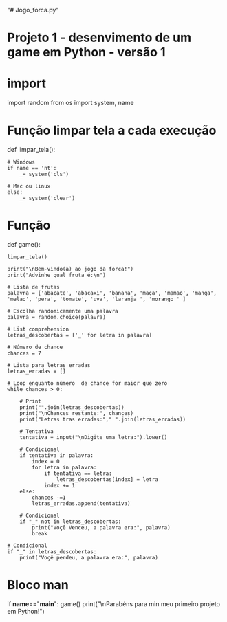 "# Jogo_forca.py" 

# Projeto 1  - desenvimento de um game em Python - versão 1 

# import
import random
from os import system, name

# Função limpar tela a cada execução 
def limpar_tela():

    # Windows 
    if name == 'nt':
        _= system('cls')

    # Mac ou linux 
    else:
        _= system('clear')

# Função 
def game():

    limpar_tela()

    print("\nBem-vindo(a) ao jogo da forca!")
    print("Advinhe qual fruta é:\n")

    # Lista de frutas 
    palavra = ['abacate', 'abacaxi', 'banana', 'maça', 'mamao', 'manga', 'melao', 'pera', 'tomate', 'uva', 'laranja ', 'morango ' ]
    
    # Escolha randomicamente uma palavra 
    palavra = random.choice(palavra)

    # List comprehension 
    letras_descobertas = ['_' for letra in palavra]

    # Número de chance 
    chances = 7 

    # Lista para letras erradas
    letras_erradas = []

    # Loop enquanto número  de chance for maior que zero 
    while chances > 0:

        # Print 
        print("".join(letras_descobertas))
        print("\nChances restante:", chances)
        print("Letras tras erradas:"," ".join(letras_erradas))

        # Tentativa 
        tentativa = input("\nDigite uma letra:").lower()

        # Condicional
        if tentativa in palavra:
            index = 0 
            for letra in palavra:
                if tentativa == letra:
                    letras_descobertas[index] = letra 
                index += 1 
        else:
            chances -=1
            letras_erradas.append(tentativa)

        # Condicional
        if "_" not in letras_descobertas:
            print("Voçê Venceu, a palavra era:", palavra)
            break

    # Condicional 
    if "_" in letras_descobertas:
        print("Voçê perdeu, a palavra era:", palavra)

# Bloco man 
if __name__=="__main__":
    game()
    print("\nParabéns para min meu primeiro projeto em Python!")